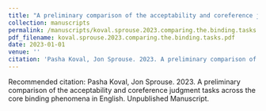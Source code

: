 ```yaml
---
title: "A preliminary comparison of the acceptability and coreference judgment tasks across the core binding phenomena in English"
collection: manuscripts
permalink: /manuscripts/koval.sprouse.2023.comparing.the.binding.tasks
pdf_filename: koval.sprouse.2023.comparing.the.binding.tasks.pdf
date: 2023-01-01
venue: ''
citation: 'Pasha Koval, Jon Sprouse. 2023. A preliminary comparison of the acceptability and coreference judgment tasks across the core binding phenomena in English. Unpublished Manuscript.'
---
```


Recommended citation: Pasha Koval, Jon Sprouse. 2023. A preliminary comparison of the acceptability and coreference judgment tasks across the core binding phenomena in English. Unpublished Manuscript.